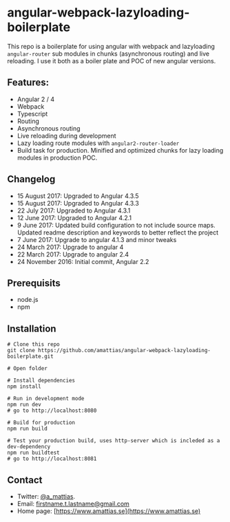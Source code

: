 # angular-webpack-lazyloading-boilerplate
This repo is a boilerplate for using angular with webpack and lazyloading `angular-router` sub modules in chunks (asynchronous routing) and live reloading. I use it both as a boiler plate and POC of new angular versions.

## Features:
* Angular 2 / 4
* Webpack
* Typescript
* Routing
* Asynchronous routing
* Live reloading during development
* Lazy loading route modules with `angular2-router-loader`
* Build task for production. Minified and optimized chunks for lazy loading modules in production POC.

## Changelog
* 15 August 2017: Upgraded to Angular 4.3.5
* 15 August 2017: Upgraded to Angular 4.3.3
* 22 July 2017: Upgraded to Angular 4.3.1
* 12 June 2017: Upgraded to Angular 4.2.1
* 9 June 2017: Updated build configuration to not include source maps. Updated readme description and keywords to better reflect the project
* 7 June 2017: Upgrade to angular 4.1.3 and minor tweaks
* 24 March 2017: Upgrade to angular 4
* 22 March 2017: Upgrade to angular 2.4
* 24 November 2016: Initial commit, Angular 2.2

## Prerequisits
* node.js
* npm 

## Installation
```
# Clone this repo
git clone https://github.com/amattias/angular-webpack-lazyloading-boilerplate.git

# Open folder

# Install dependencies
npm install

# Run in development mode
npm run dev
# go to http://localhost:8080

# Build for production
npm run build

# Test your production build, uses http-server which is incleded as a dev-dependency
npm run buildtest
# go to http://localhost:8081
```

## Contact
* Twitter: [@a_mattias](https://twitter.com/a_mattias).
* Email: firstname.t.lastname@gmail.com
* Home page: [https://www.amattias.se](https://www.amattias.se)